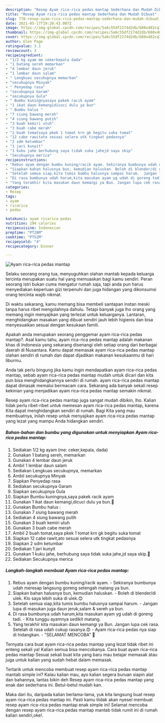 ```yaml
---
description: "Resep Ayam rica-rica pedas mantap Sederhana dan Mudah Dibuat"
title: "Resep Ayam rica-rica pedas mantap Sederhana dan Mudah Dibuat"
slug: 778-resep-ayam-rica-rica-pedas-mantap-sederhana-dan-mudah-dibuat
date: 2021-05-17T19:20:43.007Z
image: https://img-global.cpcdn.com/recipes/5a6c55df2174d2db/680x482cq70/ayam-rica-rica-pedas-mantap-foto-resep-utama.jpg
thumbnail: https://img-global.cpcdn.com/recipes/5a6c55df2174d2db/680x482cq70/ayam-rica-rica-pedas-mantap-foto-resep-utama.jpg
cover: https://img-global.cpcdn.com/recipes/5a6c55df2174d2db/680x482cq70/ayam-rica-rica-pedas-mantap-foto-resep-utama.jpg
author: Glen Page
ratingvalue: 3.1
reviewcount: 3
recipeingredient:
- "1/2 kg ayam me cekerkepala dada"
- "1 batang sereh memarkan"
- "4 lembar daun jeruk"
- "1 lembar daun salam"
- " Lengkuas secukupnya memarkan"
- "secukupnya Minyak"
- " Penyedap rasa"
- "secukupnya Garam"
- "secukupnya Gula"
- " Bumbu kuningnyasaya pakek racik ayam"
- "1 ikat daun kemangidicuci dulu ya bun"
- " Bumbu halus "
- "7 siung bawang merah"
- "4 siung bawang putih"
- "3 buah kemiri utuh"
- "3 buah cabe merah"
- "2 buah tomatsaya pkek 1 tomat krn gk begitu suka tomat"
- "12 cabe rawitato sesuai selera utk tingkat pedasnya"
- "2 sdm ketumbar"
- "1 jari kunyit"
- "1 kuku jahe berhubung saya tidak suka jahejd saya skip"
- "Secukupnya merica"
recipeinstructions:
- "Rebus ayam dengan bumbu kuning/racik ayam. Sekiranya bumbunya udah meresap langsung goreng setengah matang ya bun."
- "Siapkan bahan halusnya bun, kemudian haluskan. Boleh di blender/di ulek. Klo saya lebih suka di ulek.😊"
- "Setelah semua siap,kita tumis bumbu halusnya sampai harum.  Jangan lupa di masukan juga daun jeruk,salam &amp; sereh ya bun."
- "Di rasa bumbunya udah harum,kita masukan ayam yg udah di goreng tadi. Kita tunggu ayamnya sedikit matang."
- "Yang terakhir kita masukan daun kemangi ya Bun. Jangan lupa cek rasa. Setelah di rasa udah cukup rasanya.😍 Ayam rica-rica pedas nya siap di hidangkan. &#34;SELAMAT MENCOBA&#34; 🤗"
categories:
- Resep
tags:
- ayam
- ricarica
- pedas

katakunci: ayam ricarica pedas 
nutrition: 294 calories
recipecuisine: Indonesian
preptime: "PT28M"
cooktime: "PT52M"
recipeyield: "4"
recipecategory: Dinner

---
```



![Ayam rica-rica pedas mantap](https://img-global.cpcdn.com/recipes/5a6c55df2174d2db/680x482cq70/ayam-rica-rica-pedas-mantap-foto-resep-utama.jpg)

Selaku seorang orang tua, menyuguhkan olahan mantab kepada keluarga tercinta merupakan suatu hal yang memuaskan bagi kamu sendiri. Peran seorang istri bukan cuma mengatur rumah saja, tapi anda pun harus menyediakan keperluan gizi terpenuhi dan juga hidangan yang dikonsumsi orang tercinta wajib nikmat.

Di waktu  sekarang, kamu memang bisa membeli santapan instan meski tanpa harus ribet mengolahnya dahulu. Tetapi banyak juga lho orang yang memang ingin menyajikan yang terlezat untuk keluarganya. Lantaran, menghidangkan masakan yang dibuat sendiri jauh lebih higienis dan bisa menyesuaikan sesuai dengan kesukaan famili. 



Apakah anda merupakan seorang penggemar ayam rica-rica pedas mantap?. Asal kamu tahu, ayam rica-rica pedas mantap adalah makanan khas di Indonesia yang sekarang disenangi oleh setiap orang dari berbagai daerah di Nusantara. Kamu dapat memasak ayam rica-rica pedas mantap olahan sendiri di rumah dan dapat dijadikan makanan kesukaanmu di hari liburmu.

Anda tak perlu bingung jika kamu ingin mendapatkan ayam rica-rica pedas mantap, sebab ayam rica-rica pedas mantap mudah untuk dicari dan kita pun bisa menghidangkannya sendiri di rumah. ayam rica-rica pedas mantap dapat dimasak memalui bermacam cara. Sekarang ada banyak sekali resep kekinian yang menjadikan ayam rica-rica pedas mantap semakin nikmat.

Resep ayam rica-rica pedas mantap juga sangat mudah dibikin, lho. Kalian tidak perlu ribet-ribet untuk memesan ayam rica-rica pedas mantap, karena Kita dapat menghidangkan sendiri di rumah. Bagi Kita yang mau membuatnya, inilah resep untuk menyajikan ayam rica-rica pedas mantap yang lezat yang mampu Anda hidangkan sendiri.

<!--inarticleads1-->

##### Bahan-bahan dan bumbu yang digunakan untuk menyiapkan Ayam rica-rica pedas mantap:

1. Sediakan 1/2 kg ayam (me: ceker,kepala, dada)
1. Gunakan 1 batang sereh, memarkan
1. Gunakan 4 lembar daun jeruk
1. Ambil 1 lembar daun salam
1. Sediakan  Lengkuas secukupnya, memarkan
1. Ambil secukupnya Minyak
1. Siapkan  Penyedap rasa
1. Sediakan secukupnya Garam
1. Siapkan secukupnya Gula
1. Siapkan  Bumbu kuningnya,saya pakek racik ayam
1. Gunakan 1 ikat daun kemangi,dicuci dulu ya bun.🤭
1. Gunakan  Bumbu halus :
1. Gunakan 7 siung bawang merah
1. Sediakan 4 siung bawang putih
1. Gunakan 3 buah kemiri utuh
1. Gunakan 3 buah cabe merah
1. Ambil 2 buah tomat,saya pkek 1 tomat krn gk begitu suka tomat
1. Siapkan 12 cabe rawit,ato sesuai selera utk tingkat pedasnya
1. Siapkan 2 sdm ketumbar
1. Sediakan 1 jari kunyit
1. Gunakan 1 kuku jahe, berhubung saya tidak suka jahe,jd saya skip.🙏
1. Sediakan Secukupnya merica




<!--inarticleads2-->

##### Langkah-langkah membuat Ayam rica-rica pedas mantap:

1. Rebus ayam dengan bumbu kuning/racik ayam. - Sekiranya bumbunya udah meresap langsung goreng setengah matang ya bun.
1. Siapkan bahan halusnya bun, kemudian haluskan. - Boleh di blender/di ulek. Klo saya lebih suka di ulek.😊
1. Setelah semua siap,kita tumis bumbu halusnya sampai harum.  - Jangan lupa di masukan juga daun jeruk,salam &amp; sereh ya bun.
1. Di rasa bumbunya udah harum,kita masukan ayam yg udah di goreng tadi. - Kita tunggu ayamnya sedikit matang.
1. Yang terakhir kita masukan daun kemangi ya Bun. Jangan lupa cek rasa. Setelah di rasa udah cukup rasanya.😍 - Ayam rica-rica pedas nya siap di hidangkan. - &#34;SELAMAT MENCOBA&#34; 🤗




Ternyata cara buat ayam rica-rica pedas mantap yang lezat tidak ribet ini enteng sekali ya! Kalian semua bisa mencobanya. Cara buat ayam rica-rica pedas mantap Sesuai sekali buat kita yang baru mau belajar memasak atau juga untuk kalian yang sudah hebat dalam memasak.

Tertarik untuk mencoba membuat resep ayam rica-rica pedas mantap mantab simple ini? Kalau kalian mau, ayo kalian segera buruan siapin alat dan bahannya, lantas bikin deh Resep ayam rica-rica pedas mantap yang enak dan sederhana ini. Betul-betul mudah kan. 

Maka dari itu, daripada kalian berlama-lama, yuk kita langsung buat resep ayam rica-rica pedas mantap ini. Pasti kamu tiidak akan nyesel membuat resep ayam rica-rica pedas mantap enak simple ini! Selamat mencoba dengan resep ayam rica-rica pedas mantap mantab tidak rumit ini di rumah kalian sendiri,oke!.

